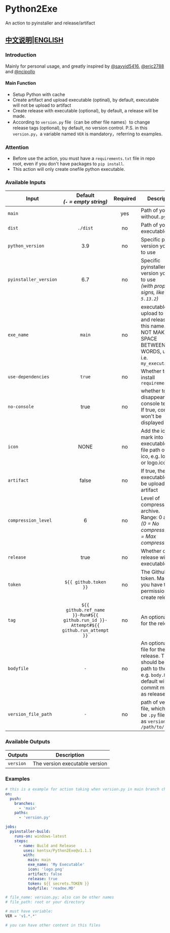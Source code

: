 # Python2Exe
An action to pyinstaller and release/artifact

[中文说明](https://github.com/kentsx/Python2Exe/blob/main/README-zh.md)|[ENGLISH](https://github.com/kentsx/Python2Exe/blob/main/README.md)
---

### Introduction
Mainly for personal usage, and greatly inspired by [@sayyid5416](https://github.com/sayyid5416/pyinstaller), [@eric2788](https://github.com/eric2788/pyinstaller-build) and [@ncipollo](https://github.com/ncipollo/release-action)

#### Main Function
- Setup Python with cache
- Create artifact and upload executable (optinal), by default, executable will not be upload to artifact
- Create release with executable (optional), by default, a release will be made.
- According to `version.py` file（can be other file names）to change release tags (optional), by default, no version control. P.S. in this `version.py`，a variable named `VER` is mandatory，referring to examples.

### Attention
- Before use the action, you must have a `requirements.txt` file in repo root, even if you don't have packages to `pip install`.
- This action will only create onefile python executable.




### Available Inputs
  | Input                 | Default <br> _(`-` = empty string)_  | Required |Description 
  |-----------------------|:--------:|:--------:|-------------
  | `main`   |         | yes |Path of your `.py`, without`.py`
  | `dist`        | `./dist` | no |Path of your executable file
  | `python_version`       | 3.9 | no  | Specific python version you want to use
  | `pyinstaller_version`  | 6.7 | no  | Specific pyinstaller version you want to use <br>*(with proper signs, like `5.13.2`)*
  | `exe_name`            | `main`| no | executable upload to artifact and release with this name. DO NOT MAKE SPACE BETWEEN WORDS, use `_` i.e. `my_executable`
  | `use-dependencies`| `true` | no   | Whether to install `requirements.txt`
  | `no-console`      | true  | no   | whether to disappear console terminal. If true, console won't be displayed
  | `icon`      | NONE  | no   | Add the icon mark into your executable, the file path of your ico, e.g. logo.png or logo.ico'
  | `artifact`      | false  | no   | If true, then the executable will be upload to artifact
  | `compression_level`   | 6    | no    | Level of compression for archive. <br>Range: 0 and 9. <br>_(0 = No compression, 9 = Max compression)_.
  | `release`   | true    | no    | Whether create a release with the executable
  | `token`   | `${{ github.token }}`    | no    | The Github token. Make sure you have the permission to create release.
  | `tag`   | `${{ github.ref_name }}-Run#${{ github.run_id }}-Attempt#${{ github.run_attempt }}`    | no    | An optional tag for the release.
  | `bodyfile`   | `-`    | no    | An optional body file for the release. This should be the path to the file, e.g. `body.MD`. The default will take commit message as release note.
  | `version_file_path`   | `-`    | no | path of version file, which has to be `.py` file, such as `version.py` or `/path/to/file.py`

### Available Outputs
  | Outputs                 |  Description
  |-----------------------|-------------
  | `version`   | The version executable version

###  Examples

```yaml
# this is a example for action taking when version.py in main branch changed only.
on: 
  push:
    branches:
      - 'main'
    paths:
      - 'version.py'

jobs:
  pyinstaller-build:
    runs-on: windows-latest
    steps:
      - name: Build and Release
        uses: kentsx/Python2Exe@v1.1.1
        with:
          main: main
          exe_name: 'My Executable'
          icon: 'logo.png'
          artifact: false
          release: true
          token: ${{ secrets.TOKEN }}
          bodyfile: 'readme.MD'
```

```py
# file_name: version.py; also can be other names
# file_path: root or your directory

# must have variable:
VER = 'v1.*.*'

# you can have other content in this files

```